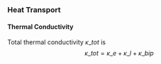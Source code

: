 ### Heat Transport

#### Thermal Conductivity
Total thermal conductivity $\kappa\_{tot}$ is
$$\kappa\_{tot}=\kappa\_e+\kappa\_l+\kappa\_{bip}$$
